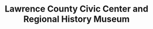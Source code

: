 ---
layout: repo
title: "Lawrence County Civic Center and Regional History Museum"
id: 23568
permalink: repos/23568/
---